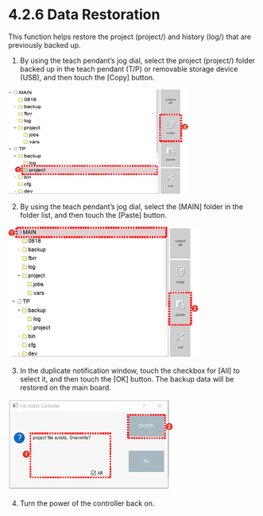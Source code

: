 # 4.2.6 Data Restoration

This function helps restore the project \(project/\) and history \(log/\) that are previously backed up.

1.	By using the teach pendant’s jog dial, select the project \(project/\) folder backed up in the teach pendant \(T/P\) or removable storage device \(USB\), and then touch the \[Copy\] button.



![](../../.gitbook/assets/image%20%28384%29.png)

2.	By using the teach pendant’s jog dial, select the \[MAIN\] folder in the folder list, and then touch the \[Paste\] button.

![](../../.gitbook/assets/image%20%28380%29.png)



3.	In the duplicate notification window, touch the checkbox for \[All\] to select it, and then touch the \[OK\] button. The backup data will be restored on the main board.

![](../../.gitbook/assets/image%20%28360%29.png)

4.	Turn the power of the controller back on.

